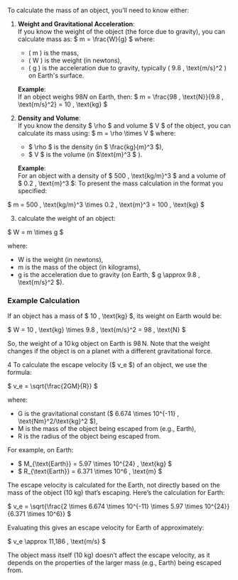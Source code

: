 To calculate the mass of an object, you'll need to know either:

1. **Weight and Gravitational Acceleration**:  
   If you know the weight of the object (the force due to gravity), you can calculate mass as:
   $
   m = \frac{W}{g}
   $
   where:
   - \( m \) is the mass,
   - \( W \) is the weight (in newtons),
   - \( g \) is the acceleration due to gravity, typically \( 9.8 \, \text{m/s}^2 \) on Earth's surface.

   **Example**:  
   If an object weighs $98N$ on Earth, then:
   $
   m = \frac{98 \, \text{N}}{9.8 \, \text{m/s}^2} = 10 \, \text{kg}
$

2. **Density and Volume**:  
   If you know the density $ \rho $ and volume $ V $ of the object, you can calculate its mass using:
   $
   m = \rho \times V
   $
   where:
   - $ \rho $ is the density (in $ \frac{kg}{m}^3 $),
   - $ V $ is the volume (in $\text{m}^3 $ ).

   **Example**:  
   For an object with a density of $ 500 \, \text{kg/m}^3 $ and a volume of  $ 0.2 \, \text{m}^3 $:
To present the mass calculation in the format you specified:

$
m = 500 \, \text{kg/m}^3 \times 0.2 \, \text{m}^3 = 100 \, \text{kg}
$

3. calculate the weight of an object:

$
W = m \times g
$

where:
-  W  is the weight (in newtons),
-  m  is the mass of the object (in kilograms),
-  g  is the acceleration due to gravity (on Earth, $ g \approx 9.8 \, \text{m/s}^2 $).

### Example Calculation

If an object has a mass of $ 10 \, \text{kg} $, its weight on Earth would be:

$
W = 10 \, \text{kg} \times 9.8 \, \text{m/s}^2 = 98 \, \text{N}
$

So, the weight of a $10 \, \text{kg}$ object on Earth is $98 \, \text{N}$. Note that the weight changes if the object is on a planet with a different gravitational force.
 
4 To calculate the escape velocity ($ v_e $) of an object, we use the formula:

$
v_e = \sqrt{\frac{2GM}{R}}
$

where:
- G  is the gravitational constant ($ 6.674 \times 10^{-11} \, \text{Nm}^2/\text{kg}^2 $),
- M is the mass of the object being escaped from (e.g., Earth),
- R is the radius of the object being escaped from.

For example, on Earth:
- $ M_{\text{Earth}} = 5.97 \times 10^{24} \, \text{kg} $
- $ R_{\text{Earth}} = 6.371 \times 10^6 \, \text{m} $

The escape velocity is calculated for the Earth, not directly based on the mass of the object (10 kg) that’s escaping. Here’s the calculation for Earth:

$
v_e = \sqrt{\frac{2 \times 6.674 \times 10^{-11} \times 5.97 \times 10^{24}}{6.371 \times 10^6}}
$

Evaluating this gives an escape velocity for Earth of approximately:

$
v_e \approx 11,186 \, \text{m/s}
$

The object mass itself (10 kg) doesn’t affect the escape velocity, as it depends on the properties of the larger mass (e.g., Earth) being escaped from.